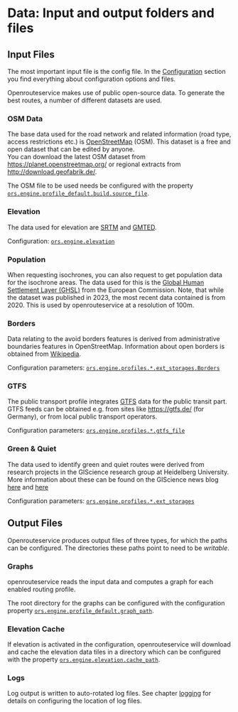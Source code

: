 # Data: Input and output folders and files

## Input Files

The most important input file is the config file.
In the [Configuration](configuration/index.md) section you find everything about configuration options and files.

Openrouteservice makes use of public open-source data. To generate the best routes, a number of different datasets are used.

### OSM Data
The base data used for the road network and related information (road type, access restrictions etc.) is [OpenStreetMap](https://openstreetmap.org) (OSM). This dataset is a free and open dataset that can be edited by anyone.  
You can download the latest OSM dataset from https://planet.openstreetmap.org/ or regional extracts from http://download.geofabrik.de/.

The OSM file to be used needs be configured with the property [
`ors.engine.profile_default.build.source_file`](configuration/engine/index.md).

### Elevation
The data used for elevation are [SRTM](http://srtm.csi.cgiar.org/) and [GMTED](https://www.usgs.gov/coastal-changes-and-impacts/gmted2010).  

Configuration: [`ors.engine.elevation`](configuration/engine/elevation.md)

### Population
When requesting isochrones, you can also request to get population data for the isochrone areas. The data used for this is the [Global Human Settlement Layer (GHSL)](https://ghsl.jrc.ec.europa.eu/ghs_pop2023.php) from the European Commission.
Note, that while the dataset was published in 2023, the most recent data contained is from 2020. This is used by openrouteservice at a resolution of 100m.

### Borders
Data relating to the avoid borders features is derived from administrative boundaries features in OpenStreetMap. Information about open borders is obtained from [Wikipedia](https://en.wikipedia.org/wiki/Open_border).

Configuration parameters: [`ors.engine.profiles.*.ext_storages.Borders`](configuration/engine/profiles/build.md#borders)

### GTFS
The public transport profile integrates [GTFS](https://developers.google.com/transit/gtfs) data for the public transit part. GTFS feeds can be obtained e.g. from sites like https://gtfs.de/ (for Germany), or from local public transport operators.

Configuration parameters: [`ors.engine.profiles.*.gtfs_file`](configuration/engine/profiles/build.md)

### Green & Quiet
The data used to identify green and quiet routes were derived from research projects in the GIScience research group at Heidelberg University. 
More information about these can be found on the GIScience news blog [here](https://giscienceblog.uni-heidelberg.de/2017/07/03/healthy-routing-prefering-green-areas-added-to-openrouteserviceorg/) and [here](http://giscienceblog.uni-heidelberg.de/2017/07/10/reducing-stress-by-avoiding-noise-with-quiet-routing-in-openrouteservice/)

Configuration parameters: [`ors.engine.profiles.*.ext_storages`](configuration/engine/profiles/build.md#ext_storages)


## Output Files

Openrouteservice produces output files of three types, for which the paths can be configured. The directories these paths point to need to be *writable*. 

### Graphs

openrouteservice reads the input data and computes a graph for each enabled routing profile. 

The root directory for the graphs can be configured with the configuration property [
`ors.engine.profile_default.graph_path`](configuration/engine/index.md).

### Elevation Cache

If elevation is activated in the configuration, openrouteservice will download and cache the elevation data tiles in a directory
which can be configured with the property [`ors.engine.elevation.cache_path`](configuration/engine/index.md).

### Logs

Log output is written to auto-rotated log files.
See chapter [logging](configuration/logging.md) for details on configuring the location of log files.



